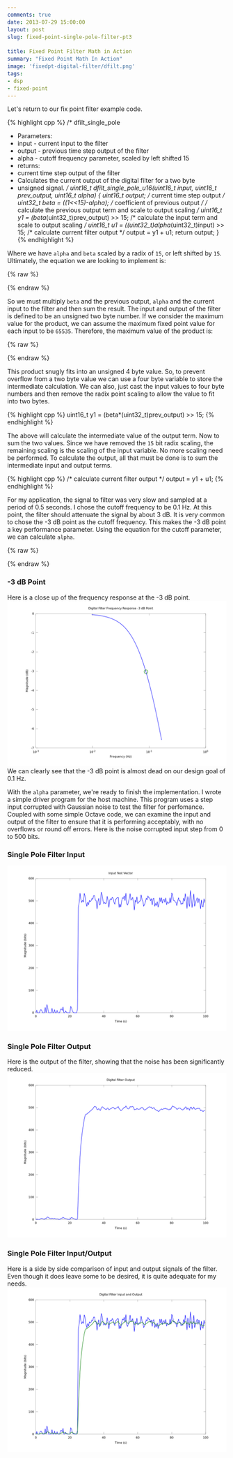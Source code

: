 ```yaml
---
comments: true
date: 2013-07-29 15:00:00
layout: post
slug: fixed-point-single-pole-filter-pt3

title: Fixed Point Filter Math in Action
summary: "Fixed Point Math In Action"
image: 'fixedpt-digital-filter/dfilt.png'
tags:
- dsp
- fixed-point
---
```


Let's return to our fix point filter example code.

{% highlight cpp %}
/* dfilt_single_pole
 *  Parameters:
 *    input - current input to the filter
 *    output - previous time step output of the filter
 *    alpha - cutoff frequency parameter, scaled by left shifted 15
 *  returns:
 *    current time step output of the filter
 *  Calculates the current output of the digital filter for a two byte
 *  unsigned signal.
 */
uint16_t
dfilt_single_pole_u16(uint16_t input, uint16_t prev_output, uint16_t alpha)
{
  uint16_t output;                  /* current time step output */
  uint32_t beta = ((1<<15)-alpha);  /* coefficient of previous output */
  /* calculate the previous output term and scale to output scaling */
  uint16_t y1 = (beta*(uint32_t)prev_output) >> 15;
  /* calculate the input term and scale to output scaling */
  uint16_t u1 = ((uint32_t)alpha*(uint32_t)input) >> 15;
  /* calculate current filter output */
  output = y1 + u1;
  return output;
}
{% endhighlight %}

Where we have `alpha` and `beta` scaled by a radix of `15`, or left shifted by
`15`.  Ultimately, the equation we are looking to implement is:

{% raw %}
<script type="math/tex; mode=display">
y_{k} = ( 1 - \alpha ) y_{k-1} + \alpha u_{k}
</script>
{% endraw %}

So we must multiply `beta` and the previous output, `alpha` and the current
input to the filter and then sum the result.  The input and output of the filter
is defined to be an unsigned two byte number.  If we consider the maximum value for
the product, we can assume the maximum fixed point value for each input to be
`65535`.  Therefore, the maximum value of the product is:

{% raw %}
<script type="math/tex; mode=display">
65535 \times 65535 < 2^{32} - 1
</script>
{% endraw %}

This product snugly fits into an unsigned 4 byte value.  So, to prevent overflow from a
two byte value we can use a four byte variable to store the intermediate
calculation.  We can also, just cast the input values to four byte numbers
and then remove the radix point scaling to allow the value to fit into two
bytes.

{% highlight cpp %}
  uint16_t y1 = (beta*(uint32_t)prev_output) >> 15;
{% endhighlight %}

The above will calculate the intermediate value of the output term.  Now to sum the
two values.  Since we have removed the `15` bit radix scaling, the remaining scaling
is the scaling of the input variable.  No more scaling need be performed.  To calculate
the output, all that must be done is to sum the intermediate input and output terms.

{% highlight cpp %}
	/* calculate current filter output */
  output = y1 + u1;
{% endhighlight %}

For my application, the signal to filter was very slow and sampled at a period of 0.5 seconds.
I chose the cutoff frequency to be 0.1 Hz.  At this point, the filter should attenuate
the signal by about 3 dB.  It is very common to chose the -3 dB point as the cutoff frequency.
This makes the -3 dB point a key performance parameter.  Using the equation for the cutoff
parameter, we can calculate `alpha`.

{% raw %}
<script type="math/tex; mode=display">
\begin{aligned}
\alpha & = \frac{T_{s}}{T_{s}+\tau_{c}} \text{with} \\
\tau_{c} & = \frac{1}{2 \pi f_{c}} \text{gives us} \\
\alpha & = \frac{T_{s}}{T_{s}+ \frac{1}{2 \pi f_{c}}} \\
\alpha & = \frac{0.5}{0.5+ \frac{1}{2 \pi \times 0.1}} \\
\alpha & = 0.23906 
\end{aligned}
</script>
{% endraw %}

### -3 dB Point
Here is a close up of the frequency response at the -3 dB point.
![-3 dB Point](/img/posts/fixedpt-digital-filter/dfilt3dB.png)
We can clearly see that the -3 dB point is almost dead on our design
goal of 0.1 Hz.

With the `alpha` parameter, we're ready to finish the implementation.  I wrote a simple
driver program for the host machine.  This program uses a step input corrupted with
Gaussian noise to test the filter for perfomance.  Coupled with some simple Octave
code, we can examine the input and output of the filter to ensure that it is performing
acceptably, with no overflows or round off errors.  Here is the noise corrupted input
step from 0 to 500 bits.
### Single Pole Filter Input
![Single Pole Filter Input](/img/posts/fixedpt-digital-filter/input.png)

### Single Pole Filter Output
Here is the output of the filter, showing that the noise has been significantly
reduced.
![Single Pole Filter Output](/img/posts/fixedpt-digital-filter/output.png)

### Single Pole Filter Input/Output
Here is a side by side comparison of input and output signals of the filter.  Even
though it does leave some to be desired, it is quite adequate for my needs.
![Single Pole Filter Input/Output](/img/posts/fixedpt-digital-filter/io.png)


